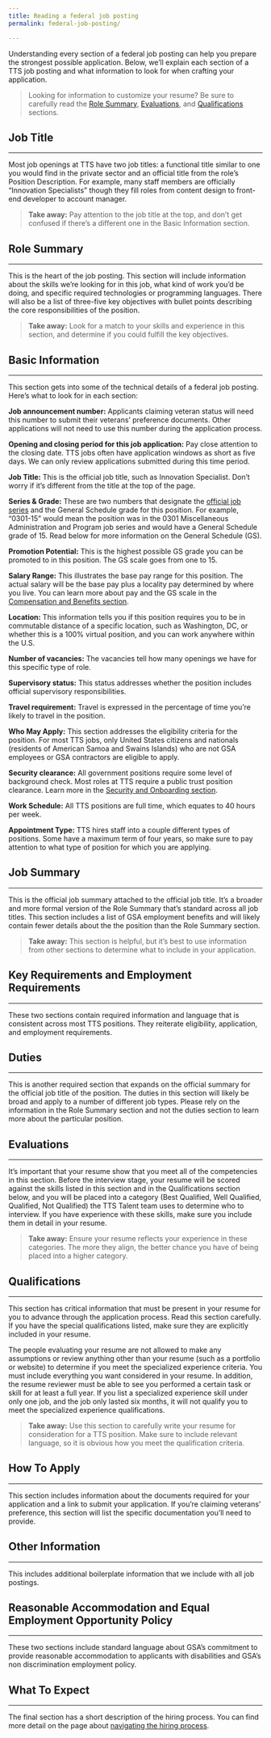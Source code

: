 ```yaml
---
title: Reading a federal job posting
permalink: federal-job-posting/

---
```


Understanding every section of a federal job posting can help you
prepare the strongest possible application. Below, we’ll explain each
section of a TTS job posting and what information to look for when
crafting your application.

> Looking for information to customize your resume? Be sure to carefully
> read the [Role Summary](#role-summary), [Evaluations](#evaluation), and [Qualifications](#qualification) sections.

## Job Title
-------------

Most job openings at TTS have two job titles: a functional title similar
to one you would find in the private sector and an official title from
the role’s Position Description. For example, many staff members are
officially “Innovation Specialists” though they fill roles from content
design to front-end developer to account manager.

> **Take away:** Pay attention to the job title at the top, and don’t
> get confused if there’s a different one in the Basic Information
> section.

## Role Summary
-----------------

This is the heart of the job posting. This section will include
information about the skills we’re looking for in this job, what kind of
work you’d be doing, and specific required technologies or programming
languages. There will also be a list of three-five key objectives with
bullet points describing the core responsibilities of the position.

> **Take away:** Look for a match to your skills and experience in this
> section, and determine if you could fulfill the key objectives.

## Basic Information
---------------------

This section gets into some of the technical details of a federal job
posting. Here’s what to look for in each section:

**Job announcement number:** Applicants claiming veteran status will
need this number to submit their veterans’ preference documents. Other
applications will not need to use this number during the application
process.

**Opening and closing period for this job application:** Pay close
attention to the closing date. TTS jobs often have application windows
as short as five days. We can only review applications submitted during
this time period.

**Job Title:** This is the official job title, such as Innovation
Specialist. Don’t worry if it’s different from the title at the top of
the page.

**Series & Grade:** These are two numbers that designate the [official
job
series](https://www.opm.gov/policy-data-oversight/classification-qualifications/classifying-general-schedule-positions/)
and the General Schedule grade for this position. For example, “0301-15”
would mean the position was in the 0301 Miscellaneous Administration and
Program job series and would have a General Schedule grade of 15. Read
below for more information on the General Schedule (GS).

**Promotion Potential:** This is the highest possible GS grade you can
be promoted to in this position. The GS scale goes from one to 15.

**Salary Range:** This illustrates the base pay range for this position.
The actual salary will be the base pay plus a locality pay determined by
where you live. You can learn more about pay and the GS scale in the
[Compensation and Benefits section](https://join.tts.gsa.gov/compensation-and-benefits/).

**Location:** This information tells you if this position requires you
to be in commutable distance of a specific location, such as Washington,
DC, or whether this is a 100% virtual position, and you can work
anywhere within the U.S.

**Number of vacancies:** The vacancies tell how many openings we have
for this specific type of role.

**Supervisory status:** This status addresses whether the position
includes official supervisory responsibilities.

**Travel requirement:** Travel is expressed in the percentage of time
you’re likely to travel in the position.

**Who May Apply:** This section addresses the eligibility criteria for
the position. For most TTS jobs, only United States citizens and
nationals (residents of American Samoa and Swains Islands) who are not
GSA employees or GSA contractors are eligible to apply.

**Security clearance:** All government positions require some level of
background check. Most roles at TTS require a public trust position
clearance. Learn more in the [Security and Onboarding section](https:/join.tts.gsa.gov/hiring-process/#security-and-onboarding/).

**Work Schedule:** All TTS positions are full time, which equates to 40
hours per week.

**Appointment Type:** TTS hires staff into a couple different types of
positions. Some have a maximum term of four years, so make sure to pay
attention to what type of position for which you are applying.

## Job Summary
---------------

This is the official job summary attached to the official job title.
It’s a broader and more formal version of the Role Summary that’s
standard across all job titles. This section includes a list of GSA
employment benefits and will likely contain fewer details about the the
position than the Role Summary section.

> **Take away:** This section is helpful, but it’s best to use
> information from other sections to determine what to include in your
> application.

## Key Requirements and Employment Requirements
------------------------------------------------

These two sections contain required information and language that is
consistent across most TTS positions. They reiterate eligibility,
application, and employment requirements.

## Duties
----------

This is another required section that expands on the official summary
for the official job title of the position. The duties in this section
will likely be broad and apply to a number of different job types.
Please rely on the information in the Role Summary section and not the
duties section to learn more about the particular position.

## Evaluations
---------------

It’s important that your resume show that you meet all of the
competencies in this section. Before the interview stage, your resume
will be scored against the skills listed in this section and in the
Qualifications section below, and you will be placed into a category
(Best Qualified, Well Qualified, Qualified, Not Qualified) the TTS
Talent team uses to determine who to interview. If you have experience
with these skills, make sure you include them in detail in your resume.

> **Take away:** Ensure your resume reflects your experience in these
> categories. The more they align, the better chance you have of being
> placed into a higher category.

## Qualifications
------------------

This section has critical information that must be present in your
resume for you to advance through the application process. Read this
section carefully. If you have the special qualifications listed, make
sure they are explicitly included in your resume.

The people evaluating your resume are not allowed to make any
assumptions or review anything other than your resume (such as a
portfolio or website) to determine if you meet the specialized
experience criteria. You must include everything you want considered in
your resume. In addition, the resume reviewer must be able to see you
performed a certain task or skill for at least a full year. If you list
a specialized experience skill under only one job, and the job only
lasted six months, it will not qualify you to meet the specialized
experience qualifications.

> **Take away:** Use this section to carefully write your resume for
> consideration for a TTS position. Make sure to include relevant
> language, so it is obvious how you meet the qualification criteria.

## How To Apply
----------------

This section includes information about the documents required for your
application and a link to submit your application. If you’re claiming
veterans’ preference, this section will list the specific documentation
you’ll need to provide.

## Other Information
---------------------

This includes additional boilerplate information that we include with
all job postings.

## Reasonable Accommodation and Equal Employment Opportunity Policy
--------------------------------------------------------------------

These two sections include standard language about GSA’s commitment to
provide reasonable accommodation to applicants with disabilities and
GSA’s non discrimination employment policy.

## What To Expect
------------------

The final section has a short description of the hiring process. You can
find more detail on the page about [navigating the hiring process](https://join.tts.gsa.gov/hiring-process/).
